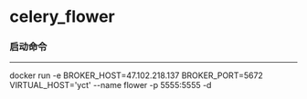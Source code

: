 # celery_flower

### 启动命令
---

docker run -e BROKER_HOST=47.102.218.137 BROKER_PORT=5672 VIRTUAL_HOST='yct' --name flower -p 5555:5555 -d 